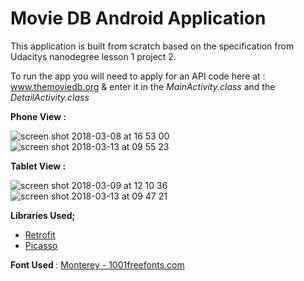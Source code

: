 # Movie DB Android Application
This application is built from scratch based on the specification from Udacitys nanodegree lesson 1 project 2.

To run the app you will need to apply for an API code here at : www.themoviedb.org & enter it in the <i> MainActivity.class </i> and the <i> DetailActivity.class </i> 


<b> Phone View : </b>

![screen shot 2018-03-08 at 16 53 00](https://user-images.githubusercontent.com/33655422/37164098-58a1595e-22f1-11e8-8551-a9fb18909d37.png)
![screen shot 2018-03-13 at 09 55 23](https://user-images.githubusercontent.com/33655422/37334760-ae8ba8fe-26a4-11e8-9d5e-2c488a63d781.png)


<b> Tablet View : </b>

![screen shot 2018-03-09 at 12 10 36](https://user-images.githubusercontent.com/33655422/37207015-efc6c1ec-2392-11e8-8d3d-2dec4ef65ca9.png)
![screen shot 2018-03-13 at 09 47 21](https://user-images.githubusercontent.com/33655422/37334354-928b138e-26a3-11e8-962a-d6921281e268.png)


<b>Libraries Used;</b>

* [Retrofit](http://square.github.io/retrofit/) 
* [Picasso](https://github.com/square/picasso) 



<b> Font Used </b> : [Monterey - 1001freefonts.com](https://www.1001freefonts.com/monterey.font) 
